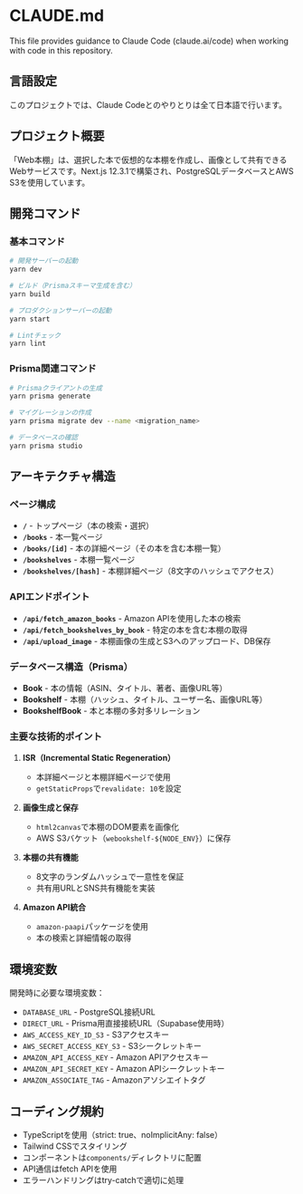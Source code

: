 # CLAUDE.md

This file provides guidance to Claude Code (claude.ai/code) when working with code in this repository.

## 言語設定
このプロジェクトでは、Claude Codeとのやりとりは全て日本語で行います。

## プロジェクト概要

「Web本棚」は、選択した本で仮想的な本棚を作成し、画像として共有できるWebサービスです。Next.js 12.3.1で構築され、PostgreSQLデータベースとAWS S3を使用しています。

## 開発コマンド

### 基本コマンド
```bash
# 開発サーバーの起動
yarn dev

# ビルド（Prismaスキーマ生成を含む）
yarn build

# プロダクションサーバーの起動
yarn start

# Lintチェック
yarn lint
```

### Prisma関連コマンド
```bash
# Prismaクライアントの生成
yarn prisma generate

# マイグレーションの作成
yarn prisma migrate dev --name <migration_name>

# データベースの確認
yarn prisma studio
```

## アーキテクチャ構造

### ページ構成
- **`/`** - トップページ（本の検索・選択）
- **`/books`** - 本一覧ページ
- **`/books/[id]`** - 本の詳細ページ（その本を含む本棚一覧）
- **`/bookshelves`** - 本棚一覧ページ  
- **`/bookshelves/[hash]`** - 本棚詳細ページ（8文字のハッシュでアクセス）

### APIエンドポイント
- **`/api/fetch_amazon_books`** - Amazon APIを使用した本の検索
- **`/api/fetch_bookshelves_by_book`** - 特定の本を含む本棚の取得
- **`/api/upload_image`** - 本棚画像の生成とS3へのアップロード、DB保存

### データベース構造（Prisma）
- **Book** - 本の情報（ASIN、タイトル、著者、画像URL等）
- **Bookshelf** - 本棚（ハッシュ、タイトル、ユーザー名、画像URL等）
- **BookshelfBook** - 本と本棚の多対多リレーション

### 主要な技術的ポイント

1. **ISR（Incremental Static Regeneration）**
   - 本詳細ページと本棚詳細ページで使用
   - `getStaticProps`で`revalidate: 10`を設定

2. **画像生成と保存**
   - `html2canvas`で本棚のDOM要素を画像化
   - AWS S3バケット（`webookshelf-${NODE_ENV}`）に保存

3. **本棚の共有機能**
   - 8文字のランダムハッシュで一意性を保証
   - 共有用URLとSNS共有機能を実装

4. **Amazon API統合**
   - `amazon-paapi`パッケージを使用
   - 本の検索と詳細情報の取得

## 環境変数

開発時に必要な環境変数：
- `DATABASE_URL` - PostgreSQL接続URL
- `DIRECT_URL` - Prisma用直接接続URL（Supabase使用時）
- `AWS_ACCESS_KEY_ID_S3` - S3アクセスキー
- `AWS_SECRET_ACCESS_KEY_S3` - S3シークレットキー
- `AMAZON_API_ACCESS_KEY` - Amazon APIアクセスキー
- `AMAZON_API_SECRET_KEY` - Amazon APIシークレットキー
- `AMAZON_ASSOCIATE_TAG` - Amazonアソシエイトタグ

## コーディング規約

- TypeScriptを使用（strict: true、noImplicitAny: false）
- Tailwind CSSでスタイリング
- コンポーネントは`components/`ディレクトリに配置
- API通信はfetch APIを使用
- エラーハンドリングはtry-catchで適切に処理